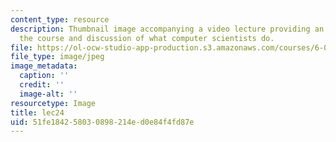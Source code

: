 ```yaml
---
content_type: resource
description: Thumbnail image accompanying a video lecture providing an overview of
  the course and discussion of what computer scientists do.
file: https://ol-ocw-studio-app-production.s3.amazonaws.com/courses/6-00-introduction-to-computer-science-and-programming-fall-2008/51fe184258030898214ed0e84f4fd87e_lec24.jpg
file_type: image/jpeg
image_metadata:
  caption: ''
  credit: ''
  image-alt: ''
resourcetype: Image
title: lec24
uid: 51fe1842-5803-0898-214e-d0e84f4fd87e
---
```

